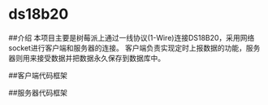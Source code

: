 # ds18b20
##介绍
本项目主要是树莓派上通过一线协议(1-Wire)连接DS18B20，采用网络socket进行客户端和服务器的连接。
客户端负责实现定时上报数据的功能，服务器则用来接受数据并把数据永久保存到数据库中。

##客户端代码框架

##服务器代码框架
